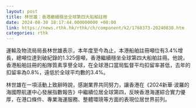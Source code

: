 ```yaml
---
layout: post
title: 林世雄：香港繼續穩坐全球第四大船舶註冊
date: 2024-08-30 18:17:44.000000000 +08:00
link: https://news.rthk.hk/rthk/ch/component/k2/1768373-20240830.htm
categories: rthk
---
```


運輸及物流局局長林世雄表示，本年度至今為止，本港船舶註冊噸位有3.4%增長，總噸位達到破紀錄的1.325億噸，香港繼續穩坐全球第四大船舶註冊。他說，香港船舶註冊的船隊質素享譽全球，在全球港口當局監督平均扣留率甚低，去年的扣留率為0.8%，遠低於全球平均數的3.4%。

林世雄在一項活動上致辭時說，感謝業界共同努力，讓香港在《2024新華·波羅的海國際航運中心發展指數報告》中繼續位居全球第四，反映香港海運綜合實力優厚，在港口條件、專業海運服務、整體環璄等方面的表現位居世界前列。
